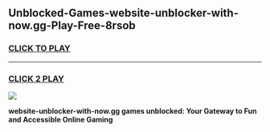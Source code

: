 
## Unblocked-Games-website-unblocker-with-now.gg-Play-Free-8rsob
<h3>
<a href="https://premium76.site?title=website-unblocker-with-now.gg&ref=18A1">CLICK TO PLAY</a></h3>
<hr>

<h3>
<a href="https://premium76.site?title=website-unblocker-with-now.gg&ref=18A1">CLICK 2 PLAY</a>
  
</h3>

<a href="https://premium76.site?title=website-unblocker-with-now.gg&ref=18A1"><img src="https://clearcache.store/games.png"></a>


**website-unblocker-with-now.gg games unblocked: Your Gateway to Fun and Accessible Online Gaming**
